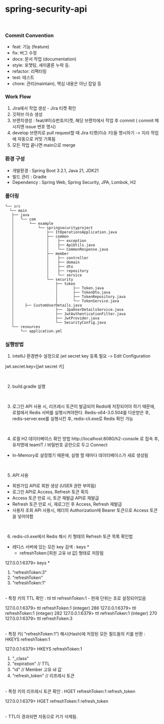 # spring-security-api

<br>

### Commit Convention
- feat: 기능 (feature)
- fix: 버그 수정
- docs: 문서 작업 (documentation)
- style: 포맷팅, 세미콜론 누락 등.
- refactor: 리팩터링
- test: 테스트
- chore: 관리(maintain), 핵심 내용은 아닌 잡일 등

### Work Flow
1. Jira에서 작업 생성 - Jira 티켓 확인
2. 깃허브 이슈 생성
3. 브랜치생성 : feat/#이슈번호/티켓, 해당 브랜치에서 작업 후 commit ( commit 메시지엔 issue 번호 명시)
4. develop 브랜치로 pull request할 때 Jira 티켓(이슈 키)들 명시하기 -> 지라 작업에 자동으로 커밋 기록됨
5. 모든 작업 끝나면 main으로 merge


### 환경 구성

- 개발환경 : Spring Boot 3.2.1, Java 21, JDK21
- 빌드 관리 : Gradle
- Dependency : Spring Web, Spring Security, JPA, Lombok, H2



### 폴더링
```
└── src
  └── main
   ├── java
   │   └── com
   │       └── example
   │           └── springsecurityproject
   │               ├── ItOperationsApplication.java
   │               ├── common
   │               │    ├── exception
   │               │    ├── ApiUtils.java
   │               │    └── CommonResponse.java
   │               ├── member
   │               │    ├── controller
   │               │    ├── domain
   │               │    ├── dto
   │               │    ├── repository
   │               │    └── service
   │               └── security
   │                   ├── token
   │                   │       ├── Token.java
   │                   │       ├── TokenDto.java
   │                   │       ├── TokenRepository.java
   │                   │       └── TokenService.java
   │ 	 ├── CustomUserDetails.java
   │                   ├──  JpaUserDetailsService.java
   │                   ├── JwtAuthenticationFilter.java
   │                   ├── JwtProvider.java
   │                   └── SecurityConfig.java
   └── resources
       └── application.yml
```

### 실행방법
1) intelliJ 환경변수 설정으로 jwt secret key 등록 필요 -> Edit Configuration

jwt.secret.key=[jwt secret 키]

<br>

2) build.gradle 실행

    <br>

3) 로그인 API 사용 시, 리프레시 토큰이 발급되어 Redis에 저장되어야 하기 때문에, 로컬에서 Redis 서버를 실행시켜야한다.
Redis-x64-3.0.504를 다운받은 후, redis-server.exe를 실행시킨 후, redis-cli.exe로 Redis 확인 가능
<br>


4) 로컬 H2 데이터베이스 확인 방법
http://localhost:8080/h2-console 로 접속 후, 유저명에 teamIT / 비밀번호 공란으로 두고 Connect

* In-Memory로 설정했기 때문에, 실행 할 때마다 데이터베이스가 새로 생성됨
<br>

5) API 사용
- 회원가입 API로 회원 생성 (USER 권한 부여됨)
- 로그인 API로 Access, Refresh 토큰 획득
- Access 토큰 만료 시, 토큰 재발급 API로 재발급
- Refresh 토큰 만료 시, 재로그인 후 Access, Refresh 재발급
- 사용자 조회 API 사용시, 헤더의 Authorization에 Bearer 토큰으로 Access 토큰을 넣어야함

<br>

6) redis-cli.exe에서 Redis 해시 키 형태의 Refresh 토큰 목록 확인법

- 레디스 서버에 있는 모든 key 검색 : keys *
    - refreshToken:[회원 고유 id 값] 형태로 저장됨

127.0.0.1:6379> keys *

1. "refreshToken:3"
2. "refreshToken"
3. "refreshToken:1"

<br>
- 특정 키의 TTL 확인 : ttl ttl refreshToken:1
    - 현재 단위는 초로 설정되어있음

127.0.0.1:6379> ttl refreshToken:1
(integer) 286
127.0.0.1:6379> ttl refreshToken:1
(integer) 282
127.0.0.1:6379> ttl refreshToken:1
(integer) 270
127.0.0.1:6379> ttl refreshToken:3

<br>
- 특정 키( "refreshToken:1”) 해시(Hash)에 저장된 모든 필드들의 키를 반환 : HKEYS refreshToken:1

127.0.0.1:6379> HKEYS refreshToken:1

1. "_class"
2. "expiration"  // TTL
3. "id"  // Member 고유 id 값
4. "refresh_token"  // 리프레시 토큰

<br>
- 특정 키의 리프레시 토큰 확인 : HGET refreshToken:1 refresh_token

127.0.0.1:6379> HGET refreshToken:1 refresh_token

<br>
- TTL이 경과되면 자동으로 키가 삭제됨.
